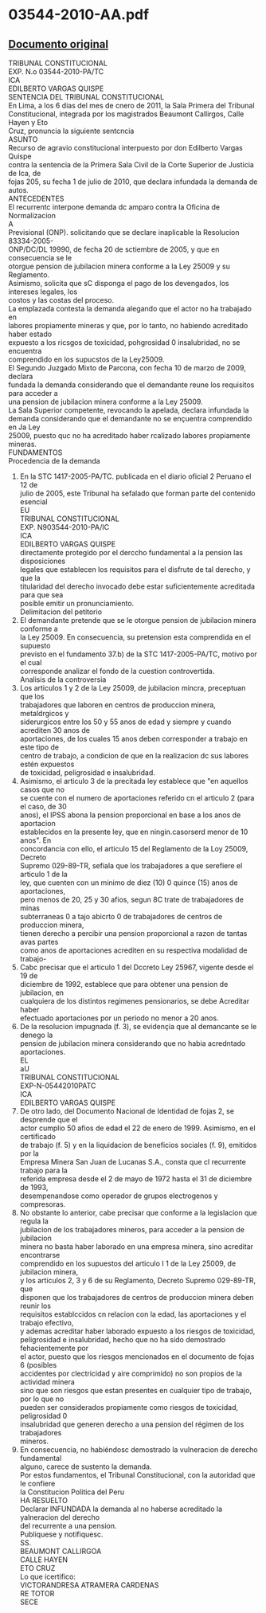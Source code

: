 
03544-2010-AA.pdf
=================
  
[Documento original](https://tc.gob.pe/jurisprudencia/2011/03544-2010-AA.pdf)  
---  
TRIBUNAL CONSTITUCIONAL  
EXP. N.o 03544-2010-PA/TC  
ICA  
EDILBERTO VARGAS QUISPE  
SENTENCIA DEL TRIBUNAL CONSTITUCIONAL  
En Lima, a los 6 dias del mes de cnero de 2011, la Sala Primera del Tribunal  
Constitucional, integrada por los magistrados Beaumont Callirgos, Calle Hayen y Eto  
Cruz, pronuncia la siguiente sentcncia  
ASUNTO  
Recurso de agravio constitucional interpuesto por don Edilberto Vargas Quispe  
contra la sentencia de la Primera Sala Civil de la Corte Superior de Justicia de Ica, de  
fojas 205, su fecha 1 de julio de 2010, que declara infundada la demanda de autos.  
ANTECEDENTES  
El recurrentc interpone demanda dc amparo contra la Oficina de Normalizacion  
A  
Previsional (ONP). solicitando que se declare inaplicable la Resolucion 83334-2005-  
ONP/DC/DL 19990, de fecha 20 de sctiembre de 2005, y que en consecuencia se le  
otorgue pension de jubilacion minera conforme a la Ley 25009 y su Reglamento.  
Asimismo, solicita que sC disponga el pago de los devengados, los intereses legales, los  
costos y las costas del proceso.  
La emplazada contesta la demanda alegando que el actor no ha trabajado en  
labores propiamente mineras y que, por lo tanto, no habiendo acreditado haber estado  
expuesto a los ricsgos de toxicidad, pohgrosidad 0 insalubridad, no se encuentra  
comprendido en los supucstos de la Ley25009.  
El Segundo Juzgado Mixto de Parcona, con fecha 10 de marzo de 2009, declara  
fundada la demanda considerando que el demandante reune los requisitos para acceder a  
una pension de jubilacion minera conforme a la Ley 25009.  
La Sala Superior competente, revocando la apelada, declara infundada la  
demanda considerando que el demandante no se ençuentra comprendido en Ja Ley  
25009, puesto quc no ha acreditado haber rcalizado labores propiamente mineras.  
FUNDAMENTOS  
Procedencia de la demanda  
1. En la STC 1417-2005-PA/TC. publicada en el diario oficial 2 Peruano el 12 de  
julio de 2005, este Tribunal ha sefalado que forman parte del contenido esencial  
EU  
TRIBUNAL CONSTITUCIONAL  
EXP. N903544-2010-PA/IC  
ICA  
EDILBERTO VARGAS QUISPE  
directamente protegido por el derccho fundamental a la pension las disposiciones  
legales que establecen los requisitos para el disfrute de tal derecho, y que la  
titularidad del derecho invocado debe estar suficientemente acreditada para que sea  
posible emitir un pronunciamiento.  
Delimitacion del petitorio  
2. El demandante pretende que se le otorgue pension de jubilacion minera conforme a  
la Ley 25009. En consecuencia, su pretension esta comprendida en el supuesto  
previsto en el fundamento 37.b) de la STC 1417-2005-PA/TC, motivo por el cual  
corresponde analizar el fondo de la cuestion controvertida.  
Analisis de la controversia  
3. Los articulos 1 y 2 de la Ley 25009, de jubilacion mincra, preceptuan que los  
trabajadores que laboren en centros de produccion minera, metaldrgicos y  
siderurgicos entre los 50 y 55 anos de edad y siempre y cuando acrediten 30 anos de  
aportaciones, de los cuales 15 anos deben corresponder a trabajo en este tipo de  
centro de trabajo, a condicion de que en la realizacion dc sus labores estén expuestos  
de toxicidad, peligrosidad e insalubridad.  
4. Asimismo, el articulo 3 de la precitada ley establece que "en aquellos casos que no  
se cuente con el numero de aportaciones referido cn el articulo 2 (para el caso, de 30  
anos), el IPSS abona la pension proporcional en base a los anos de aportacion  
establecidos en la presente ley, que en ningin.casorserd menor de 10 anos". En  
concordancia con ello, el articulo 15 del Reglamento de la Loy 25009, Decreto  
Supremo 029-89-TR, sefiala que los trabajadores a que serefiere el articulo 1 de la  
ley, que cuenten con un minimo de diez (10) 0 quince (15) anos de aportaciones,  
pero menos de 20, 25 y 30 afios, segun 8C trate de trabajadores de minas  
subterraneas 0 a tajo abicrto 0 de trabajadores de centros de produccion minera,  
tienen derecho a percibir una pension proporcional a razon de tantas avas partes  
como anos de aportaciones acrediten en su respectiva modalidad de trabajo-  
5. Cabc precisar que el articulo 1 del Dccreto Ley 25967, vigente desde el 19 de  
diciembre de 1992, establece que para obtener una pension de jubilacion, en  
cualquiera de los distintos regimenes pensionarios, se debe Acreditar haber  
efectuado aportaciones por un periodo no menor a 20 anos.  
6. De la resolucion impugnada (f. 3), se evidençia que al demancante se le denego la  
pension de jubilacion minera considerando que no habia acredntado aportaciones.  
EL  
aU  
TRIBUNAL CONSTITUCIONAL  
EXP-N-05442010PATC  
ICA  
EDILBERTO VARGAS QUISPE  
7. De otro lado, del Documento Nacional de Identidad de fojas 2, se desprende que el  
actor cumplio 50 afios de edad el 22 de enero de 1999. Asimismo, en el certificado  
de trabajo (f. 5) y en la liquidacion de beneficios sociales (f. 9), emitidos por la  
Empresa Minera San Juan de Lucanas S.A., consta que cl recurrente trabajo para la  
referida empresa desde el 2 de mayo de 1972 hasta el 31 de diciembre de 1993,  
desempenandose como operador de grupos electrogenos y compresoras.  
8. No obstante lo anterior, cabe precisar que conforme a la legislacion que regula la  
jubilacion de los trabajadores mineros, para acceder a la pension de jubilacion  
minera no basta haber laborado en una empresa minera, sino acreditar encontrarse  
comprendido en los supuestos del articulo I 1 de la Ley 25009, de jubilacion minera,  
y los articulos 2, 3 y 6 de su Reglamento, Decreto Supremo 029-89-TR, que  
disponen que los trabajadores de centros de produccion minera deben reunir los  
requisitos establccidos cn relacion con la edad, las aportaciones y el trabajo efectivo,  
y ademas acreditar haber laborado expuesto a los riesgos de toxicidad,  
peligrosidad e insalubridad, hecho que no ha sido demostrado fehacientemente por  
el actor, puesto que los riesgos mencionados en el documento de fojas 6 (posibles  
accidentes por clectricidad y aire comprimido) no son propios de la actividad minera  
sino que son riesgos que estan presentes en cualquier tipo de trabajo, por lo que no  
pueden ser considerados propiamente como riesgos de toxicidad, peligrosidad 0  
insalubridad que generen derecho a una pension del régimen de los trabajadores  
mineros.  
9. En consecuencia, no habiéndosc demostrado la vulneracion de derecho fundamental  
alguno, carece de sustento la demanda.  
Por estos fundamentos, el Tribunal Constitucional, con la autoridad que le confiere  
la Constitucion Politica del Peru  
HA RESUELTO  
Declarar INFUNDADA la demanda al no haberse acreditado la yalneracion del derecho  
del recurrente a una pension.  
Publiquese y notifiquesc.  
SS.  
BEAUMONT CALLIRGOA  
CALLE HAYEN  
ETO CRUZ  
Lo que icertifico:  
VICTORANDRESA ATRAMERA CARDENAS  
RE TOTOR  
SECE
